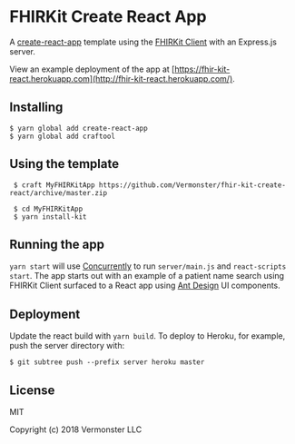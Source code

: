 # FHIRKit Create React App

A [create-react-app](https://github.com/facebook/create-react-app) template using
the [FHIRKit Client](https://github.com/Vermonster/fhir-kit-client) with an Express.js server.

View an example deployment of the app at [https://fhir-kit-react.herokuapp.com](http://fhir-kit-react.herokuapp.com/).

## Installing

```
$ yarn global add create-react-app
$ yarn global add craftool
```

## Using the template

```
 $ craft MyFHIRKitApp https://github.com/Vermonster/fhir-kit-create-react/archive/master.zip

 $ cd MyFHIRKitApp
 $ yarn install-kit
```

## Running the app

`yarn start` will use [Concurrently](https://github.com/kimmobrunfeldt/concurrently) to run `server/main.js` and `react-scripts start`. The app starts out with an example
of a patient name search using FHIRKit Client surfaced to a React app using [Ant Design](https://github.com/ant-design/ant-design) UI components.

## Deployment

Update the react build with `yarn build`. To deploy to Heroku, for example, push the server directory with:

```
$ git subtree push --prefix server heroku master
```

## License

MIT

Copyright (c) 2018 Vermonster LLC
